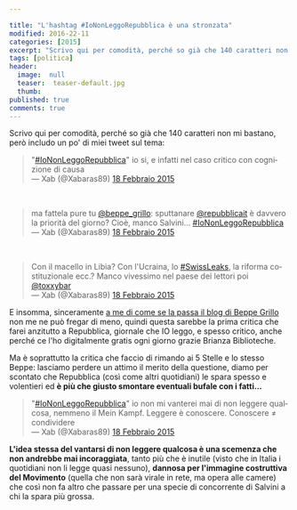 ```yaml
---

title: "L'hashtag #IoNonLeggoRepubblica è una stronzata"
modified: 2016-22-11
categories: [2015]
excerpt: "Scrivo qui per comodità, perché so già che 140 caratteri non mi bastano, però includo un po' di miei tweet sul tema:"
tags: [politica]
header:  
  image:  null
  teaser:  teaser-default.jpg
  thumb: 
published: true
comments: true
---
```


Scrivo qui per comodità, perché so già che 140 caratteri non mi bastano, però includo un po' di miei tweet sul tema:

<blockquote class="twitter-tweet" lang="it">
"<a href="https://twitter.com/hashtag/IoNonLeggoRepubblica?src=hash">#IoNonLeggoRepubblica</a>" io si, e infatti nel caso critico con cognizione di causa<br />
— Xab (@Xabaras89) <a href="https://twitter.com/Xabaras89/status/568007255947386880">18 Febbraio 2015</a></blockquote>
<script async="" charset="utf-8" src="//platform.twitter.com/widgets.js"></script>

<br />
<blockquote class="twitter-tweet" lang="it">
ma fattela pure tu <a href="https://twitter.com/beppe_grillo">@beppe_grillo</a>: sputtanare <a href="https://twitter.com/repubblicait">@repubblicait</a> è davvero la priorità del giorno? Cioè, manco Salvini... <a href="https://twitter.com/hashtag/IoNonLeggoRepubblica?src=hash">#IoNonLeggoRepubblica</a><br />
— Xab (@Xabaras89) <a href="https://twitter.com/Xabaras89/status/568009745820463104">18 Febbraio 2015</a></blockquote>
<script async="" charset="utf-8" src="//platform.twitter.com/widgets.js"></script>

<br />
<blockquote class="twitter-tweet" lang="it">
Con il macello in Libia? Con l'Ucraina, lo <a href="https://twitter.com/hashtag/SwissLeaks?src=hash">#SwissLeaks</a>, la riforma costituzionale ecc.? Manco vivessimo nel paese dei lettori poi <a href="https://twitter.com/toxxybar">@toxxybar</a><br />
— Xab (@Xabaras89) <a href="https://twitter.com/Xabaras89/status/568051618081423360">18 Febbraio 2015</a></blockquote>

E insomma, sinceramente [a me di come se la passa il blog di Beppe Grillo](http://www.beppegrillo.it/2015/02/iononleggorepubblica.html) non me ne può fregar di meno, quindi questa sarebbe la prima critica che farei anzitutto a Repubblica, giornale che IO leggo, e spesso critico, anche perché ce l'ho digitalmente gratis ogni giorno grazie Brianza Biblioteche.

Ma è soprattutto la critica che faccio di rimando ai 5 Stelle e lo stesso Beppe: lasciamo perdere un attimo il merito della questione, diamo per scontato che Repubblica (così come altri quotidiani) le spara spesso e volentieri ed **è più che giusto smontare eventuali bufale con i fatti...**

<blockquote class="twitter-tweet" lang="it">
"<a href="https://twitter.com/hashtag/IoNonLeggoRepubblica?src=hash">#IoNonLeggoRepubblica</a>" io non mi vanterei mai di non leggere qualcosa, nemmeno il Mein Kampf. Leggere è conoscere. Conoscere ≠ condividere<br />
— Xab (@Xabaras89) <a href="https://twitter.com/Xabaras89/status/568053545481543680">18 Febbraio 2015</a></blockquote>
<script async="" charset="utf-8" src="//platform.twitter.com/widgets.js"></script>

**L'idea stessa del vantarsi di non leggere qualcosa è una scemenza che non andrebbe mai incoraggiata**, tanto più che è inutile (visto che in Italia i quotidiani non li legge quasi nessuno), **dannosa per l'immagine costruttiva del Movimento** (quella che non sarà virale in rete, ma opera alle camere) che così non fa altro che passare per una specie di concorrente di Salvini a chi la spara più grossa.